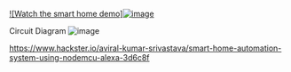 [![Watch the smart home demo]![image](https://github.com/aviraw/Home_Automation/assets/47274991/f5c3a1f2-b110-41be-8d5c-4173797bbad3
)](https://github.com/aviraw/Home_Automation/raw/master/smart%20home.mp4)


Circuit Diagram
![image](https://github.com/aviraw/Home_Automation/assets/47274991/7a66a2a8-0cd5-4b3d-b637-12c690abfeb3)


https://www.hackster.io/aviral-kumar-srivastava/smart-home-automation-system-using-nodemcu-alexa-3d6c8f
